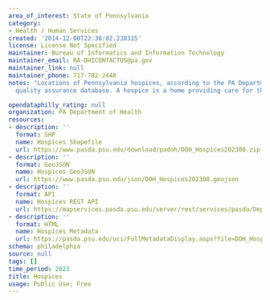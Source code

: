 ```yaml
---
area_of_interest: State of Pennsylvania
category:
- Health / Human Services
created: '2014-12-08T22:36:02.238315'
license: License Not Specified
maintainer: Bureau of Informatics and Information Technology
maintainer_email: RA-DHICONTACTUS@pa.gov
maintainer_link: null
maintainer_phone: 717-782-2448
notes: "Locations of Pennsylvania hospices, according to the PA Department of Health's
  quality assurance database. A hospice is a home providing care for the sick or terminally ill."

opendataphilly_rating: null
organization: PA Department of Health
resources:
- description: ''
  format: SHP
  name: Hospices Shapefile
  url: https://www.pasda.psu.edu/download/padoh/DOH_Hospices202308.zip
- description: ''
  format: GeoJSON
  name: Hospices GeoJSON
  url: https://www.pasda.psu.edu/json/DOH_Hospices202308.geojson
- description: ''
  format: API
  name: Hospices REST API
  url: https://mapservices.pasda.psu.edu/server/rest/services/pasda/DepHealth/MapServer
- description: ''
  format: HTML
  name: Hospices Metadata
  url: https://pasda.psu.edu/uci/FullMetadataDisplay.aspx?file=DOH_Hospices202308.xml
schema: philadelphia
source: null
tags: []
time_period: 2023
title: Hospices
usage: Public Use; Free
---
```

